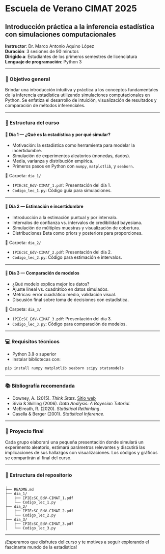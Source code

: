 
# Escuela de Verano CIMAT 2025  
## Introducción práctica a la inferencia estadística con simulaciones computacionales

**Instructor**: Dr. Marco Antonio Aquino López  
**Duración**: 3 sesiones de 90 minutos  
**Dirigido a**: Estudiantes de los primeros semestres de licenciatura  
**Lenguaje de programación**: Python 3  

---

### 🧠 Objetivo general

Brindar una introducción intuitiva y práctica a los conceptos fundamentales de la inferencia estadística utilizando simulaciones computacionales en Python. Se enfatiza el desarrollo de intuición, visualización de resultados y comparación de métodos inferenciales.

---

### 📅 Estructura del curso

#### 📘 Día 1 — ¿Qué es la estadística y por qué simular?

- Motivación: la estadística como herramienta para modelar la incertidumbre.
- Simulación de experimentos aleatorios (monedas, dados).
- Media, varianza y distribución empírica.
- Primeros pasos en Python con `numpy`, `matplotlib`, y `seaborn`.

📁 Carpeta: `dia_1/`  
- `IPIEcSC_EdV-CIMAT_1.pdf`: Presentación del día 1.  
- `Codigo_lec_1.py`: Código guía para simulaciones.

---

#### 📙 Día 2 — Estimación e incertidumbre

- Introducción a la estimación puntual y por intervalo.
- Intervalos de confianza vs. intervalos de credibilidad bayesiana.
- Simulación de múltiples muestras y visualización de cobertura.
- Distribuciones Beta como priors y posteriors para proporciones.

📁 Carpeta: `dia_2/`  
- `IPIEcSC_EdV-CIMAT_2.pdf`: Presentación del día 2.  
- `Codigo_lec_2.py`: Código para estimación e intervalos.

---

#### 📕 Día 3 — Comparación de modelos

- ¿Qué modelo explica mejor los datos?
- Ajuste lineal vs. cuadrático en datos simulados.
- Métricas: error cuadrático medio, validación visual.
- Discusión final sobre toma de decisiones con estadística.

📁 Carpeta: `dia_3/`  
- `IPIEcSC_EdV-CIMAT_3.pdf`: Presentación del día 3.  
- `Codigo_lec_3.py`: Código para comparación de modelos.

---

### 💻 Requisitos técnicos

- Python 3.8 o superior
- Instalar bibliotecas con:  
```bash
pip install numpy matplotlib seaborn scipy statsmodels
```

---

### 📚 Bibliografía recomendada

- Downey, A. (2015). *Think Stats*. [Sitio web](https://greenteapress.com/wp/think-stats/)
- Sivia & Skilling (2006). *Data Analysis: A Bayesian Tutorial*.
- McElreath, R. (2020). *Statistical Rethinking*.
- Casella & Berger (2001). *Statistical Inference*.

---

### 🧪 Proyecto final

Cada grupo elaborará una pequeña presentación donde simulará un experimento aleatorio, estimará parámetros relevantes y discutirá las implicaciones de sus hallazgos con visualizaciones. Los códigos y gráficos se compartirán al final del curso.

---

### 📂 Estructura del repositorio

```
.
├── README.md
├── dia_1/
│   ├── IPIEcSC_EdV-CIMAT_1.pdf
│   └── Codigo_lec_1.py
├── dia_2/
│   ├── IPIEcSC_EdV-CIMAT_2.pdf
│   └── Codigo_lec_2.py
├── dia_3/
│   ├── IPIEcSC_EdV-CIMAT_3.pdf
│   └── Codigo_lec_3.py
```

---

¡Esperamos que disfrutes del curso y te motives a seguir explorando el fascinante mundo de la estadística!

